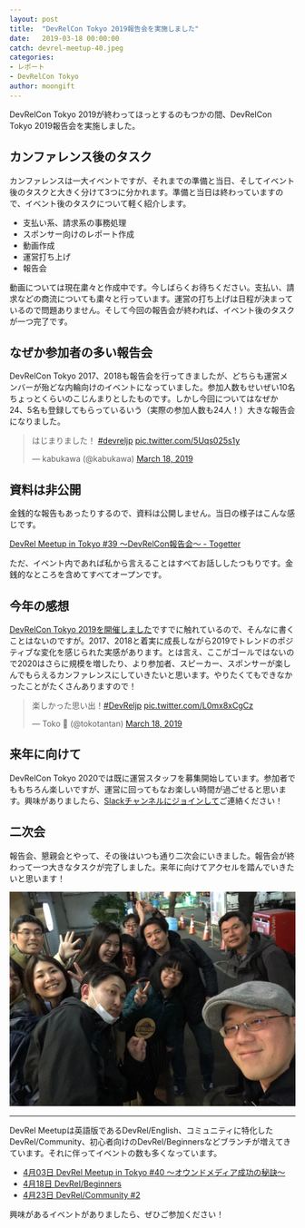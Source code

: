 ```yaml
---
layout: post
title:  "DevRelCon Tokyo 2019報告会を実施しました"
date:   2019-03-18 00:00:00
catch: devrel-meetup-40.jpeg
categories:
- レポート
- DevRelCon Tokyo
author: moongift
---
```


DevRelCon Tokyo 2019が終わってほっとするのもつかの間、DevRelCon Tokyo 2019報告会を実施しました。

## カンファレンス後のタスク

カンファレンスは一大イベントですが、それまでの準備と当日、そしてイベント後のタスクと大きく分けて3つに分かれます。準備と当日は終わっていますので、イベント後のタスクについて軽く紹介します。

- 支払い系、請求系の事務処理
- スポンサー向けのレポート作成
- 動画作成
- 運営打ち上げ
- 報告会

動画については現在粛々と作成中です。今しばらくお待ちください。支払い、請求などの商流についても粛々と行っています。運営の打ち上げは日程が決まっているので問題ありません。そして今回の報告会が終われば、イベント後のタスクが一つ完了です。

## なぜか参加者の多い報告会

DevRelCon Tokyo 2017、2018も報告会を行ってきましたが、どちらも運営メンバーが殆どな内輪向けのイベントになっていました。参加人数もせいぜい10名ちょっとくらいのこじんまりとしたものです。しかし今回についてはなぜか24、5名も登録してもらっているいう（実際の参加人数も24人！）大きな報告会になりました。

<blockquote class="twitter-tweet" data-lang="en"><p lang="ja" dir="ltr">はじまりました！ <a href="https://twitter.com/hashtag/devreljp?src=hash&amp;ref_src=twsrc%5Etfw">#devreljp</a> <a href="https://t.co/5Uqs025s1y">pic.twitter.com/5Uqs025s1y</a></p>&mdash; kabukawa (@kabukawa) <a href="https://twitter.com/kabukawa/status/1107588090237870080?ref_src=twsrc%5Etfw">March 18, 2019</a></blockquote> <script async src="https://platform.twitter.com/widgets.js" charset="utf-8"></script> 

## 資料は非公開

金銭的な報告もあったりするので、資料は公開しません。当日の様子はこんな感じです。

[DevRel Meetup in Tokyo #39 〜DevRelCon報告会〜 - Togetter](https://togetter.com/li/1329869)

ただ、イベント内であれば私から言えることはすべてお話ししたつもりです。金銭的なところを含めてすべてオープンです。

## 今年の感想

[DevRelCon Tokyo 2019を開催しました](https://devrel.jp/%E3%82%A4%E3%83%99%E3%83%B3%E3%83%88/devrelcon/2019/03/10/devrelcon-tokyo.html)ですでに触れているので、そんなに書くことはないのですが。2017、2018と着実に成長しながら2019でトレンドのポジティブな変化を感じられた実感があります。とは言え、ここがゴールではないので2020はさらに規模を増したり、より参加者、スピーカー、スポンサーが楽しんでもらえるカンファレンスにしていきたいと思います。やりたくてもできなかったことがたくさんありますので！

<blockquote class="twitter-tweet" data-lang="en"><p lang="ja" dir="ltr">楽しかった思い出！<a href="https://twitter.com/hashtag/DevReljp?src=hash&amp;ref_src=twsrc%5Etfw">#DevReljp</a> <a href="https://t.co/L0mx8xCgCz">pic.twitter.com/L0mx8xCgCz</a></p>&mdash; Toko 🥑 (@tokotantan) <a href="https://twitter.com/tokotantan/status/1107592651098865665?ref_src=twsrc%5Etfw">March 18, 2019</a></blockquote> <script async src="https://platform.twitter.com/widgets.js" charset="utf-8"></script> 

## 来年に向けて

DevRelCon Tokyo 2020では既に運営スタッフを募集開始しています。参加者でももちろん楽しいですが、運営に回ってもなお楽しい時間が過ごせると思います。興味がありましたら、[Slackチャンネルにジョインして](https://bit.ly/devreljp-invite)ご連絡ください！

## 二次会

報告会、懇親会とやって、その後はいつも通り二次会にいきました。報告会が終わって一つ大きなタスクが完了しました。来年に向けてアクセルを踏んでいきたいと思います！

![](/images/articles/meetup40.jpg)

----

DevRel Meetupは英語版であるDevRel/English、コミュニティに特化したDevRel/Community、初心者向けのDevRel/Beginnersなどブランチが増えてきています。それに伴ってイベントの数も多くなっています。

- [4月03日 DevRel Meetup in Tokyo #40 〜オウンドメディア成功の秘訣〜](https://devrel.connpass.com/event/124022/)
- [4月18日 DevRel/Beginners](https://devrel.connpass.com/event/124330/)
- [4月23日 DevRel/Community #2](https://devrel.connpass.com/event/124637/)

興味があるイベントがありましたら、ぜひご参加ください！
